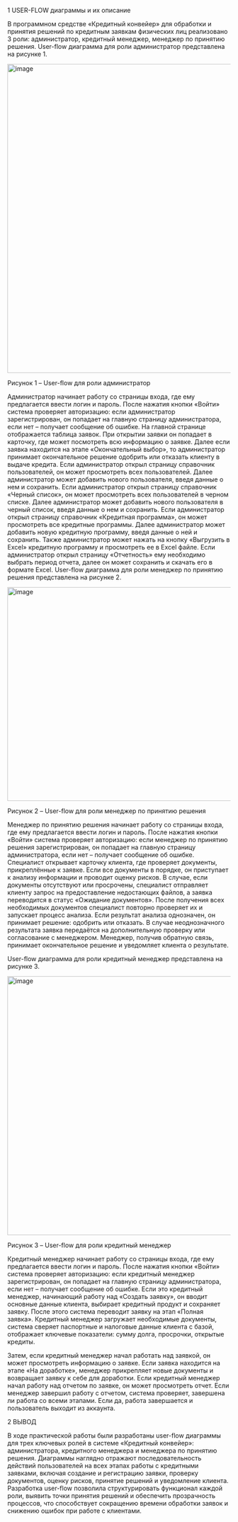 1 USER-FLOW диаграммы и их описание

В программном средстве «Кредитный конвейер» для обработки и принятия решений по кредитным заявкам физических лиц реализовано 3 роли: администратор, кредитный менеджер, менеджер по принятию решения. User-flow диаграмма для роли администратор представлена на рисунке 1.

 <img width="975" height="698" alt="image" src="https://github.com/user-attachments/assets/0e6b97d8-5ad0-4f5e-b848-fa711bb53901" />


Рисунок 1 – User-flow для роли администратор

Администратор начинает работу со страницы входа, где ему предлагается ввести логин и пароль. После нажатия кнопки «Войти» система проверяет авторизацию: если администратор зарегистрирован, он попадает на главную страницу администратора, если нет – получает сообщение об ошибке.
На главной странице отображается таблица заявок. При открытии заявки он попадает в карточку, где может посмотреть всю информацию о заявке. Далее если заявка находится на этапе «Окончательный выбор», то администратор принимает окончательное решение одобрить или отказать клиенту в выдаче кредита.
Если администратор открыл страницу справочник пользователей, он может просмотреть всех пользователей. Далее администратор может добавить нового пользователя, введя данные о нем и сохранить.
Если администратор открыл страницу справочник «Черный список», он может просмотреть всех пользователей в черном списке. Далее администратор может добавить нового пользователя в черный список, введя данные о нем и сохранить.
Если администратор открыл страницу справочник «Кредитная программа», он может просмотреть все кредитные программы. Далее администратор может добавить новую кредитную программу, введя данные о ней и сохранить. Также администратор может нажать на кнопку «Выгрузить в Excel» кредитную программу и просмотреть ее в Excel файле.
Если администратор открыл страницу «Отчетность» ему необходимо выбрать период отчета, далее он может сохранить и скачать его в формате Excel.
User-flow диаграмма для роли менеджер по принятию решения представлена на рисунке 2.

 <img width="975" height="483" alt="image" src="https://github.com/user-attachments/assets/711c4406-309e-4e87-9938-3c879d5fbb41" />


Рисунок 2 – User-flow для роли менеджер по принятию решения

Менеджер по принятию решения начинает работу со страницы входа, где ему предлагается ввести логин и пароль. После нажатия кнопки «Войти» система проверяет авторизацию: если менеджер по принятию решения зарегистрирован, он попадает на главную страницу администратора, если нет – получает сообщение об ошибке.
Специалист открывает карточку клиента, где проверяет документы, прикреплённые к заявке. Если все документы в порядке, он приступает к анализу информации и проводит оценку рисков. В случае, если документы отсутствуют или просрочены, специалист отправляет клиенту запрос на предоставление недостающих файлов, а заявка переводится в статус «Ожидание документов».
После получения всех необходимых документов специалист повторно проверяет их и запускает процесс анализа. Если результат анализа однозначен, он принимает решение: одобрить или отказать. В случае неоднозначного результата заявка передаётся на дополнительную проверку или согласование с менеджером. Менеджер, получив обратную связь, принимает окончательное решение и уведомляет клиента о результате.

User-flow диаграмма для роли кредитный менеджер представлена на рисунке 3.

<img width="975" height="585" alt="image" src="https://github.com/user-attachments/assets/36d5fdc4-eba6-46d3-a248-2d4fbf14ac02" />

Рисунок 3 – User-flow для роли кредитный менеджер

Кредитный менеджер начинает работу со страницы входа, где ему предлагается ввести логин и пароль. После нажатия кнопки «Войти» система проверяет авторизацию: если кредитный менеджер зарегистрирован, он попадает на главную страницу администратора, если нет – получает сообщение об ошибке.
Если это кредитный менеджер, начинающий работу над «Создать заявку», он вводит основные данные клиента, выбирает кредитный продукт и сохраняет заявку. После этого система переводит заявку на этап «Полная заявка». Кредитный менеджер загружает необходимые документы, система сверяет паспортные и налоговые данные клиента с базой, отображает ключевые показатели: сумму долга, просрочки, открытые кредиты.

Затем, если кредитный менеджер начал работать над заявкой, он может просмотреть информацию о заявке. Если заявка находится на этапе «На доработке», менеджер прикрепляет новые документы и возвращает заявку к себе для доработки.
Если кредитный менеджер начал работу над отчетом по заявке, он может просмотреть отчет. Если менеджер завершил работу с отчетом, система проверяет, завершена ли работа со всеми этапами. Если да, работа завершается и пользователь выходит из аккаунта.

2 ВЫВОД

В ходе практической работы были разработаны user-flow диаграммы для трех ключевых ролей в системе «Кредитный конвейер»: администратора, кредитного менеджера и менеджера по принятию решения. Диаграммы наглядно отражают последовательность действий пользователей на всех этапах работы с кредитными заявками, включая создание и регистрацию заявки, проверку документов, оценку рисков, принятие решений и уведомление клиента. Разработка user-flow позволила структурировать функционал каждой роли, выявить точки принятия решений и обеспечить прозрачность процессов, что способствует сокращению времени обработки заявок и снижению ошибок при работе с клиентами.
